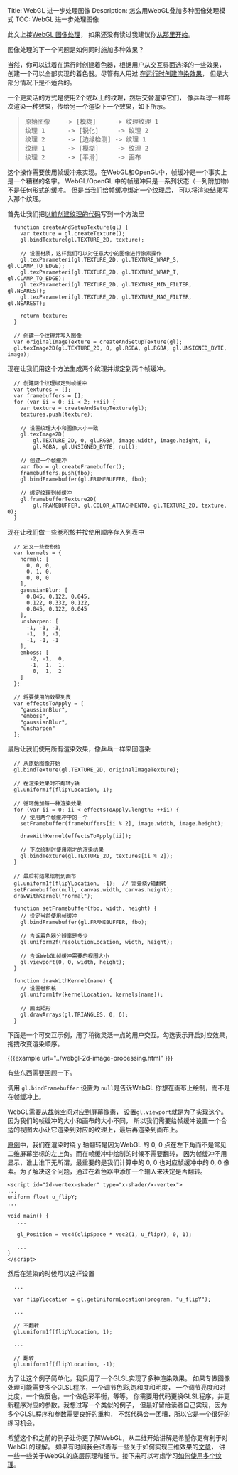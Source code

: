 Title: WebGL 进一步处理图像
Description: 怎么用WebGL叠加多种图像处理模式
TOC: WebGL 进一步处理图像


此文上接[WebGL 图像处理](webgl-image-processing.html)，
如果还没有读过我建议你[从那里开始](webgl-image-processing.html)。

图像处理的下一个问题是如何同时施加多种效果？

当然，你可以试着在运行时创建着色器，根据用户从交互界面选择的一些效果，
创建一个可以全部实现的着色器。尽管有人用过
[在运行时创建渲染效果](http://www.youtube.com/watch?v=cQUn0Zeh-0Q)，
但是大部分情况下是不适合的。

一个更灵活的方式是使用2个或以上的纹理，然后交替渲染它们，
像乒乓球一样每次渲染一种效果，传给另一个渲染下一个效果，如下所示。

<blockquote><pre>原始图像    -&gt; [模糊]     -&gt; 纹理纹理 1
纹理 1      -&gt; [锐化]     -&gt; 纹理 2
纹理 2      -&gt; [边缘检测] -&gt; 纹理 1
纹理 1      -&gt; [模糊]     -&gt; 纹理 2
纹理 2      -&gt; [平滑]     -&gt; 画布</pre></blockquote>

这个操作需要使用帧缓冲来实现。在WebGL和OpenGL中，帧缓冲是一个事实上是一个糟糕的名字。
WebGL/OpenGL 中的帧缓冲只是一系列状态（一列附加物）不是任何形式的缓冲。
但是当我们给帧缓冲绑定一个纹理后，
可以将渲染结果写入那个纹理。

首先让我们把[以前创建纹理的代码](webgl-image-processing.html)写到一个方法里

```
  function createAndSetupTexture(gl) {
    var texture = gl.createTexture();
    gl.bindTexture(gl.TEXTURE_2D, texture);

    // 设置材质，这样我们可以对任意大小的图像进行像素操作
    gl.texParameteri(gl.TEXTURE_2D, gl.TEXTURE_WRAP_S, gl.CLAMP_TO_EDGE);
    gl.texParameteri(gl.TEXTURE_2D, gl.TEXTURE_WRAP_T, gl.CLAMP_TO_EDGE);
    gl.texParameteri(gl.TEXTURE_2D, gl.TEXTURE_MIN_FILTER, gl.NEAREST);
    gl.texParameteri(gl.TEXTURE_2D, gl.TEXTURE_MAG_FILTER, gl.NEAREST);

    return texture;
  }

  // 创建一个纹理并写入图像
  var originalImageTexture = createAndSetupTexture(gl);
  gl.texImage2D(gl.TEXTURE_2D, 0, gl.RGBA, gl.RGBA, gl.UNSIGNED_BYTE, image);
```

现在让我们用这个方法生成两个纹理并绑定到两个帧缓冲。

```
  // 创建两个纹理绑定到帧缓冲
  var textures = [];
  var framebuffers = [];
  for (var ii = 0; ii < 2; ++ii) {
    var texture = createAndSetupTexture(gl);
    textures.push(texture);

    // 设置纹理大小和图像大小一致
    gl.texImage2D(
        gl.TEXTURE_2D, 0, gl.RGBA, image.width, image.height, 0,
        gl.RGBA, gl.UNSIGNED_BYTE, null);

    // 创建一个帧缓冲
    var fbo = gl.createFramebuffer();
    framebuffers.push(fbo);
    gl.bindFramebuffer(gl.FRAMEBUFFER, fbo);

    // 绑定纹理到帧缓冲
    gl.framebufferTexture2D(
        gl.FRAMEBUFFER, gl.COLOR_ATTACHMENT0, gl.TEXTURE_2D, texture, 0);
  }
```

现在让我们做一些卷积核并按使用顺序存入列表中

```
  // 定义一些卷积核
  var kernels = {
    normal: [
      0, 0, 0,
      0, 1, 0,
      0, 0, 0
    ],
    gaussianBlur: [
      0.045, 0.122, 0.045,
      0.122, 0.332, 0.122,
      0.045, 0.122, 0.045
    ],
    unsharpen: [
      -1, -1, -1,
      -1,  9, -1,
      -1, -1, -1
    ],
    emboss: [
       -2, -1,  0,
       -1,  1,  1,
        0,  1,  2
    ]
  };

  // 将要使用的效果列表
  var effectsToApply = [
    "gaussianBlur",
    "emboss",
    "gaussianBlur",
    "unsharpen"
  ];
```

最后让我们使用所有渲染效果，像乒乓一样来回渲染

```
  // 从原始图像开始
  gl.bindTexture(gl.TEXTURE_2D, originalImageTexture);

  // 在渲染效果时不翻转y轴
  gl.uniform1f(flipYLocation, 1);

  // 循环施加每一种渲染效果
  for (var ii = 0; ii < effectsToApply.length; ++ii) {
    // 使用两个帧缓冲中的一个
    setFramebuffer(framebuffers[ii % 2], image.width, image.height);

    drawWithKernel(effectsToApply[ii]);

    // 下次绘制时使用刚才的渲染结果
    gl.bindTexture(gl.TEXTURE_2D, textures[ii % 2]);
  }

  // 最后将结果绘制到画布
  gl.uniform1f(flipYLocation, -1);  // 需要绕y轴翻转
  setFramebuffer(null, canvas.width, canvas.height);
  drawWithKernel("normal");

  function setFramebuffer(fbo, width, height) {
    // 设定当前使用帧缓冲
    gl.bindFramebuffer(gl.FRAMEBUFFER, fbo);

    // 告诉着色器分辨率是多少
    gl.uniform2f(resolutionLocation, width, height);

    // 告诉WebGL帧缓冲需要的视图大小
    gl.viewport(0, 0, width, height);
  }

  function drawWithKernel(name) {
    // 设置卷积核
    gl.uniform1fv(kernelLocation, kernels[name]);

    // 画出矩形
    gl.drawArrays(gl.TRIANGLES, 0, 6);
  }
```

下面是一个可交互示例，用了稍微灵活一点的用户交互。勾选表示开启对应效果，
拖拽改变渲染顺序。

{{{example url="../webgl-2d-image-processing.html" }}}

有些东西需要回顾一下。

调用 <code>gl.bindFramebuffer</code> 设置为 <code>null</code>是告诉WebGL
你想在画布上绘制，而不是在帧缓冲上。

WebGL需要从[裁剪空间](webgl-fundamentals.html)对应到屏幕像素，
设置<code>gl.viewport</code>就是为了实现这个。因为我们的帧缓冲的大小和画布的大小不同，
所以我们需要给帧缓冲设置一个合适的视图大小让它渲染到对应的纹理上，最后再渲染到画布上。

[原例](webgl-fundamentals.html)中，我们在渲染时绕 y 轴翻转是因为WebGL
的 0, 0 点在左下角而不是常见二维屏幕坐标的左上角。而在帧缓冲中绘制的时候不需要翻转，
因为帧缓冲不用显示，谁上谁下无所谓，最重要的是我们计算中的 0, 0 也对应帧缓冲中的 0, 0
像素。为了解决这个问题，通过在着色器中添加一个输入来决定是否翻转。

```
<script id="2d-vertex-shader" type="x-shader/x-vertex">
...
uniform float u_flipY;
...

void main() {
   ...

   gl_Position = vec4(clipSpace * vec2(1, u_flipY), 0, 1);

   ...
}
</script>
```

然后在渲染的时候可以这样设置

```
  ...

  var flipYLocation = gl.getUniformLocation(program, "u_flipY");

  ...

  // 不翻转
  gl.uniform1f(flipYLocation, 1);

  ...

  // 翻转
  gl.uniform1f(flipYLocation, -1);

```

为了让这个例子简单化，我只用了一个GLSL实现了多种渲染效果。
如果专做图像处理可能需要多个GLSL程序，一个调节色彩,饱和度和明度，
一个调节亮度和对比度，一个做反色，一个做色彩平衡，等等。
你需要用代码更换GLSL程序，并更新程序对应的参数。我想过写一个类似的例子，
但最好留给读者自己实现，因为多个GLSL程序和参数需要良好的重构，
不然代码会一团糟，所以它是一个很好的练习机会。

希望这个和之前的例子让你更了解WebGL，从二维开始讲解是希望你更有利于对WebGL的理解。
如果有时间我会试着写一些关于如何实现三维效果的[文章](webgl-2d-translation.html)，
讲一些一些关于WebGL的底层原理和细节。接下来可以考虑学习[如何使用多个纹理](webgl-2-textures.html)。


